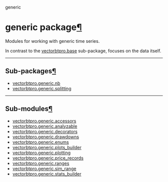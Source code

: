 generic

#  generic package[](https://github.com/polakowo/vectorbt.pro/blob/6e344a8230eaf718593f4570378486ee1d4178f6/vectorbtpro/generic/__init__.py "Jump to source")[¶](https://vectorbt.pro/pvt_7a467f6b/api/generic/#vectorbtpro.generic "Permanent link")

Modules for working with generic time series.

In contrast to the [vectorbtpro.base](https://vectorbt.pro/pvt_7a467f6b/api/base/ "vectorbtpro.base") sub-package, focuses on the data itself.

* * *

## Sub-packages[¶](https://vectorbt.pro/pvt_7a467f6b/api/generic/#sub-packages "Permanent link")

  * [vectorbtpro.generic.nb](https://vectorbt.pro/pvt_7a467f6b/api/generic/nb/ "vectorbtpro.generic.nb")
  * [vectorbtpro.generic.splitting](https://vectorbt.pro/pvt_7a467f6b/api/generic/splitting/ "vectorbtpro.generic.splitting")



* * *

## Sub-modules[¶](https://vectorbt.pro/pvt_7a467f6b/api/generic/#sub-modules "Permanent link")

  * [vectorbtpro.generic.accessors](https://vectorbt.pro/pvt_7a467f6b/api/generic/accessors/ "vectorbtpro.generic.accessors")
  * [vectorbtpro.generic.analyzable](https://vectorbt.pro/pvt_7a467f6b/api/generic/analyzable/ "vectorbtpro.generic.analyzable")
  * [vectorbtpro.generic.decorators](https://vectorbt.pro/pvt_7a467f6b/api/generic/decorators/ "vectorbtpro.generic.decorators")
  * [vectorbtpro.generic.drawdowns](https://vectorbt.pro/pvt_7a467f6b/api/generic/drawdowns/ "vectorbtpro.generic.drawdowns")
  * [vectorbtpro.generic.enums](https://vectorbt.pro/pvt_7a467f6b/api/generic/enums/ "vectorbtpro.generic.enums")
  * [vectorbtpro.generic.plots_builder](https://vectorbt.pro/pvt_7a467f6b/api/generic/plots_builder/ "vectorbtpro.generic.plots_builder")
  * [vectorbtpro.generic.plotting](https://vectorbt.pro/pvt_7a467f6b/api/generic/plotting/ "vectorbtpro.generic.plotting")
  * [vectorbtpro.generic.price_records](https://vectorbt.pro/pvt_7a467f6b/api/generic/price_records/ "vectorbtpro.generic.price_records")
  * [vectorbtpro.generic.ranges](https://vectorbt.pro/pvt_7a467f6b/api/generic/ranges/ "vectorbtpro.generic.ranges")
  * [vectorbtpro.generic.sim_range](https://vectorbt.pro/pvt_7a467f6b/api/generic/sim_range/ "vectorbtpro.generic.sim_range")
  * [vectorbtpro.generic.stats_builder](https://vectorbt.pro/pvt_7a467f6b/api/generic/stats_builder/ "vectorbtpro.generic.stats_builder")


